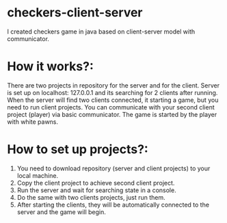 # checkers-client-server
I created checkers game in java based on client-server model with communicator.

# How it works?:
There are two projects in repository for the server and for the client.
Server is set up on localhost: 127.0.0.1 and its searching for 2 clients after running.
When the server will find two clients connected, it starting a game, but you need to run client projects.
You can communicate with your second client project (player) via basic communicator.
The game is started by the player with white pawns.

# How to set up projects?:
1. You need to download repository (server and client projects) to your local machine.
2. Copy the client project to achieve second client project.
3. Run the server and wait for searching state in a console.
4. Do the same with two clients projects, just run them.
5. After starting the clients, they will be automatically connected to the server and the game will begin.